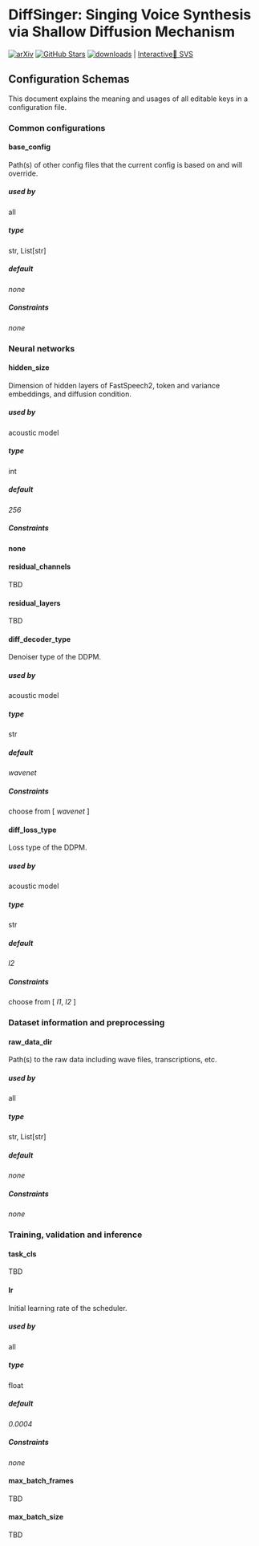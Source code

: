 # DiffSinger: Singing Voice Synthesis via Shallow Diffusion Mechanism

[![arXiv](https://img.shields.io/badge/arXiv-Paper-<COLOR>.svg)](https://arxiv.org/abs/2105.02446)
[![GitHub Stars](https://img.shields.io/github/stars/MoonInTheRiver/DiffSinger?style=social)](https://github.com/MoonInTheRiver/DiffSinger)
[![downloads](https://img.shields.io/github/downloads/MoonInTheRiver/DiffSinger/total.svg)](https://github.com/MoonInTheRiver/DiffSinger/releases)
 | [Interactive🤗 SVS](https://huggingface.co/spaces/Silentlin/DiffSinger)

## Configuration Schemas

This document explains the meaning and usages of all editable keys in a configuration file.

### Common configurations

#### base_config

Path(s) of other config files that the current config is based on and will override.

##### used by

all

##### type

str, List[str]

##### default

_none_

##### Constraints

_none_

### Neural networks

#### hidden_size

Dimension of hidden layers of FastSpeech2, token and variance embeddings, and diffusion condition.

##### used by

acoustic model

##### type

int

##### default

_256_

##### Constraints

__none__

#### residual_channels

TBD

#### residual_layers

TBD

#### diff_decoder_type

Denoiser type of the DDPM.

##### used by

acoustic model

##### type

str

##### default

_wavenet_

##### Constraints

choose from [ _wavenet_ ]

#### diff_loss_type

Loss type of the DDPM.

##### used by

acoustic model

##### type

str

##### default

_l2_

##### Constraints

choose from [ _l1_, _l2_ ]

### Dataset information and preprocessing

#### raw_data_dir

Path(s) to the raw data including wave files, transcriptions, etc.

##### used by

all

##### type

str, List[str]

##### default

_none_

##### Constraints

_none_

### Training, validation and inference

#### task_cls

TBD

#### lr

Initial learning rate of the scheduler.

##### used by

all

##### type

float

##### default

_0.0004_

##### Constraints

_none_

#### max_batch_frames

TBD

#### max_batch_size

TBD

